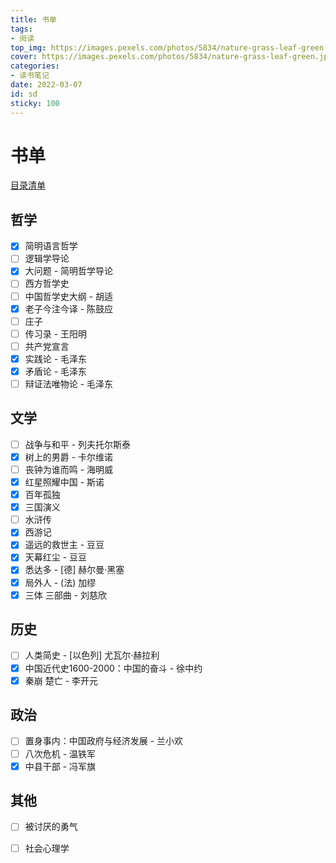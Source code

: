 ```yaml
---
title: 书单
tags: 
- 阅读
top_img: https://images.pexels.com/photos/5834/nature-grass-leaf-green.jpg?auto=compress&cs=tinysrgb&dpr=3&h=200&w=300
cover: https://images.pexels.com/photos/5834/nature-grass-leaf-green.jpg?auto=compress&cs=tinysrgb&dpr=3&h=100&w=200
categories:
- 读书笔记
date: 2022-03-07
id: sd
sticky: 100
---
```

# 书单

[目录清单](https://kdocs.cn/l/cgz5g7vUEZF3)

## 哲学

- [x] 简明语言哲学
- [ ] 逻辑学导论
- [x] 大问题 - 简明哲学导论
- [ ] 西方哲学史
- [ ] 中国哲学史大纲 - 胡适
- [x] 老子今注今译 - 陈鼓应
- [ ] 庄子
- [ ] 传习录 - 王阳明
- [ ] 共产党宣言
- [x] 实践论 - 毛泽东
- [x] 矛盾论 - 毛泽东
- [ ] 辩证法唯物论 - 毛泽东

## 文学

- [ ] 战争与和平 - 列夫托尔斯泰
- [x] 树上的男爵 - 卡尔维诺
- [ ] 丧钟为谁而鸣 - 海明威
- [x] 红星照耀中国 - 斯诺
- [x] 百年孤独
- [x] 三国演义
- [ ] 水浒传
- [x] 西游记
- [x] 遥远的救世主 - 豆豆
- [x] 天幕红尘 - 豆豆 
- [x] 悉达多 - [德] 赫尔曼·黑塞
- [x] 局外人 - (法) 加缪
- [x] 三体 三部曲 - 刘慈欣

## 历史

- [ ] 人类简史 - [以色列] 尤瓦尔·赫拉利
- [x] 中国近代史1600-2000：中国的奋斗 - 徐中约
- [x] 秦崩 楚亡 - 李开元

## 政治

- [ ] 置身事内：中国政府与经济发展 - 兰小欢
- [ ] 八次危机 - 温铁军
- [x] 中县干部 - 冯军旗

## 其他

- [ ] 被讨厌的勇气
- [ ] 社会心理学

